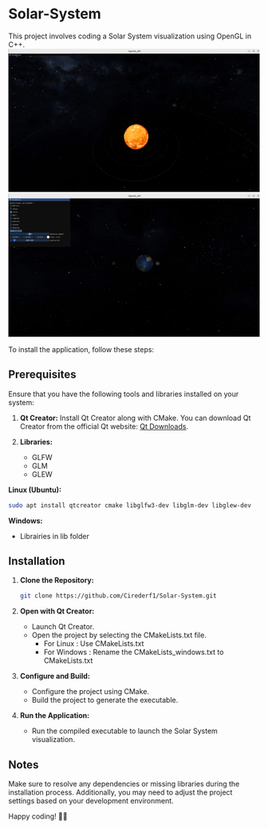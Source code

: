# Solar-System

This project involves coding a Solar System visualization using OpenGL in C++. 
![](./images/image1.png)
![](./images/image2.png)

To install the application, follow these steps:

## Prerequisites

Ensure that you have the following tools and libraries installed on your system:

1. **Qt Creator:** Install Qt Creator along with CMake. You can download Qt Creator from the official Qt website: [Qt Downloads](https://www.qt.io/download).
2. **Libraries:**
   
   - GLFW
   - GLM
   - GLEW
  
**Linux (Ubuntu):**
```bash
sudo apt install qtcreator cmake libglfw3-dev libglm-dev libglew-dev
```

**Windows:**  
   - Librairies in lib folder

## Installation

1. **Clone the Repository:**
   ```bash
   git clone https://github.com/Cirederf1/Solar-System.git
   ```
2. **Open with Qt Creator:**
    - Launch Qt Creator.
    - Open the project by selecting the CMakeLists.txt file.
       - For Linux : Use CMakeLists.txt
       - For Windows : Rename the CMakeLists_windows.txt to CMakeLists.txt 
      
3. **Configure and Build:**
    - Configure the project using CMake.
    - Build the project to generate the executable.
      
4. **Run the Application:**
    - Run the compiled executable to launch the Solar System visualization.
      
## Notes
Make sure to resolve any dependencies or missing libraries during the installation process. Additionally, you may need to adjust the project settings based on your development environment.

Happy coding! 🌌🚀
